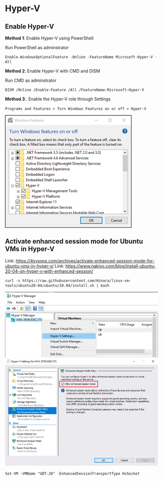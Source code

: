 # Hyper-V

## Enable Hyper-V
**Method 1**: Enable Hyper-V using PowerShell

Run PowerShell as adminstrator
```shell
Enable-WindowsOptionalFeature -Online -FeatureName Microsoft-Hyper-V -All
```

**Method 2**: Enable Hyper-V with CMD and DISM

Run CMD as adminstrator
```shell
DISM /Online /Enable-Feature /All /FeatureName:Microsoft-Hyper-V
```

**Method 3**:. Enable the Hyper-V role through Settings

`Programs and Features > Turn Windows Features on or off > Hyper-V` 

![img.png](img/hyper-v-1.png)

## Activate enhanced session mode for Ubuntu VMs in Hyper-V
Link: https://4sysops.com/archives/activate-enhanced-session-mode-for-ubuntu-vms-in-hyper-v/
Link: https://www.nakivo.com/blog/install-ubuntu-20-04-on-hyper-v-with-enhanced-session/

```shell
curl -s https://raw.githubusercontent.com/Hinara/linux-vm-tools/ubuntu20-04/ubuntu/20.04/install.sh | bash
```

![img.png](img/hyper-v-2.png)
![img.png](img/hyper-v-3.png)

```shell
Set-VM -VMName "UDT-20" -EnhancedSessionTransportType HvSocket
```